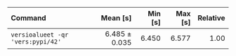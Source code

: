 | Command | Mean [s] | Min [s] | Max [s] | Relative |
|:---|---:|---:|---:|---:|
| `versioalueet -qr 'vers:pypi/42'` | 6.485 ± 0.035 | 6.450 | 6.577 | 1.00 |
